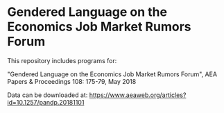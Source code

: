 # Gendered Language on the Economics Job Market Rumors Forum

This repository includes programs for: 

"Gendered Language on the Economics Job Market Rumors Forum", 
AEA Papers & Proceedings 108: 175-79, May 2018  

Data can be downloaded at: https://www.aeaweb.org/articles?id=10.1257/pandp.20181101
